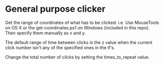 # General purpose clicker
Get the range of coordinates of what has to be clicked. i.e. Use MouseTools on OS X or the get-coordinates.ps1 on Windows (included in this repo). Then specify them manually as x and y.

The default range of time between clicks is the z value when the current click number isn't any of the specified ones in the if's.

Change the total number of clicks by setting the times_to_repeat value.
